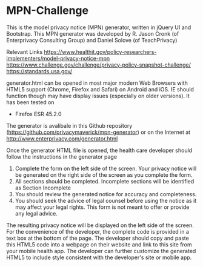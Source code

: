 # MPN-Challenge
This is the model privacy notice (MPN) generator, written in jQuery UI and Bootstrap. This MPN generator was developed by R. Jason Cronk (of Enterprivacy Consulting Group) and Daniel Solove (of TeachPrivacy)


Relevant Links
https://www.healthit.gov/policy-researchers-implementers/model-privacy-notice-mpn
https://www.challenge.gov/challenge/privacy-policy-snapshot-challenge/
https://standards.usa.gov/


generator.html can be opened in most major modern Web Browsers with HTML5 support (Chrome, Firefox and Safari) on Android and iOS. IE should function though may have display issues (especially on older versions).  It has been tested on
- Firefox ESR 45.2.0

The generator is avalibale in this Github repository (https://github.com/privacymaverick/mpn-generator) or on the Internet at http://www.enterprivacy.com/generator.html

Once the generator HTML file is opened, the health care developer should follow the instructions in the generator page

1.  Complete the form on the left side of the screen. Your privacy notice will be generated on the right side of the screen as you complete the form.
2.  All sections should be completed. Incomplete sections will be identified as Section Incomplete
3.  You should review the generated notice for accuracy and completeness.
4.  You should seek the advice of legal counsel before using the notice as it may affect your legal rights. This form is not meant to offer or provide any legal advice.

The resulting privacy notice will be displayed on the left side of the screen. For the convenience of the developer, the complete code is provided in a text box at the bottom of the page. The developer should copy and paste this HTML5 code into a webpage on their website and link to this site from your mobile health app. The developer can further customize the generated HTML5 to include style consistent with the developer's site or mobile app. 
